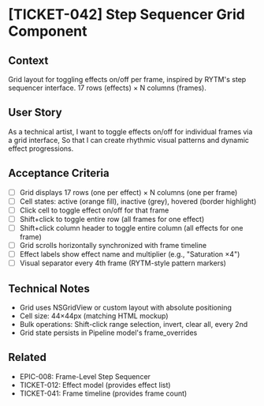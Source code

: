 # [TICKET-042] Step Sequencer Grid Component

## Context
Grid layout for toggling effects on/off per frame, inspired by RYTM's step sequencer interface. 17 rows (effects) × N columns (frames).

## User Story
As a technical artist,
I want to toggle effects on/off for individual frames via a grid interface,
So that I can create rhythmic visual patterns and dynamic effect progressions.

## Acceptance Criteria
- [ ] Grid displays 17 rows (one per effect) × N columns (one per frame)
- [ ] Cell states: active (orange fill), inactive (grey), hovered (border highlight)
- [ ] Click cell to toggle effect on/off for that frame
- [ ] Shift+click to toggle entire row (all frames for one effect)
- [ ] Shift+click column header to toggle entire column (all effects for one frame)
- [ ] Grid scrolls horizontally synchronized with frame timeline
- [ ] Effect labels show effect name and multiplier (e.g., "Saturation ×4")
- [ ] Visual separator every 4th frame (RYTM-style pattern markers)

## Technical Notes
- Grid uses NSGridView or custom layout with absolute positioning
- Cell size: 44×44px (matching HTML mockup)
- Bulk operations: Shift-click range selection, invert, clear all, every 2nd
- Grid state persists in Pipeline model's frame_overrides

## Related
- EPIC-008: Frame-Level Step Sequencer
- TICKET-012: Effect model (provides effect list)
- TICKET-041: Frame timeline (provides frame count)
